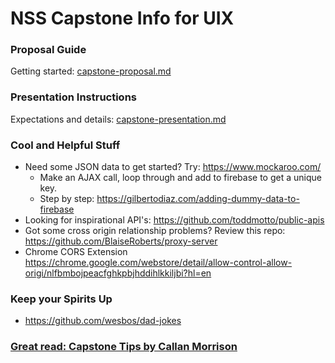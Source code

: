# NSS Capstone Info for UIX

### Proposal Guide
  Getting started: <a href="capstone-proposal.md">capstone-proposal.md</a>
### Presentation Instructions
  Expectations and details: <a href="capstone-presentation.md">capstone-presentation.md</a>

### Cool and Helpful Stuff

* Need some JSON data to get started? Try: https://www.mockaroo.com/
    * Make an AJAX call, loop through and add to firebase to get a unique key.
    * Step by step: https://gilbertodiaz.com/adding-dummy-data-to-firebase
* Looking for inspirational API's: https://github.com/toddmotto/public-apis
* Got some cross origin relationship problems? Review this repo: https://github.com/BlaiseRoberts/proxy-server
* Chrome CORS Extension https://chrome.google.com/webstore/detail/allow-control-allow-origi/nlfbmbojpeacfghkpbjhddihlkkiljbi?hl=en


### Keep your Spirits Up
* https://github.com/wesbos/dad-jokes


### <a href="https://docs.google.com/document/d/1QNOeCBsw4tMSl-5xp1nF65Z8Ot0FqZBrJYXu_Nsa_Uc/edit?usp=sharing">Great read: Capstone Tips by Callan Morrison</a>

